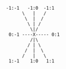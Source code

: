 



       -1:-1   -1:0  -1:1
             \   |   /
              \  |  /
               \ | /
                \|/
        0:-1 ----X----- 0:1
                /|\
               / | \
              /  |  \
             /   |   \
        1:-1    1:0   1:1


